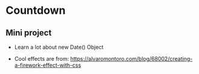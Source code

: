 # Countdown

## Mini project

- Learn a lot about new Date() Object

- Cool effects are from: https://alvaromontoro.com/blog/68002/creating-a-firework-effect-with-css
